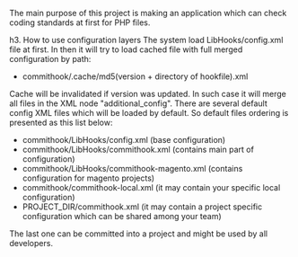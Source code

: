 The main purpose of this project is making an application which can check coding standards at first for PHP files.

h3. How to use configuration layers
The system load LibHooks/config.xml file at first. In then it will try to load cached file with full merged configuration by path:
- commithook/.cache/md5(version + directory of hookfile).xml

Cache will be invalidated if version was updated. In such case it will merge all files in the XML node "additional_config". There are several default config XML files which will be loaded by default. So default files ordering is presented as this list below:
- commithook/LibHooks/config.xml (base configuration)
- commithook/LibHooks/commithook.xml (contains main part of configuration)
- commithook/LibHooks/commithook-magento.xml (contains configuration for magento projects)
- commithook/commithook-local.xml (it may contain your specific local configuration)
- PROJECT_DIR/commithook.xml (it may contain a project specific configuration which can be shared among your team)

The last one can be committed into a project and might be used by all developers. 
